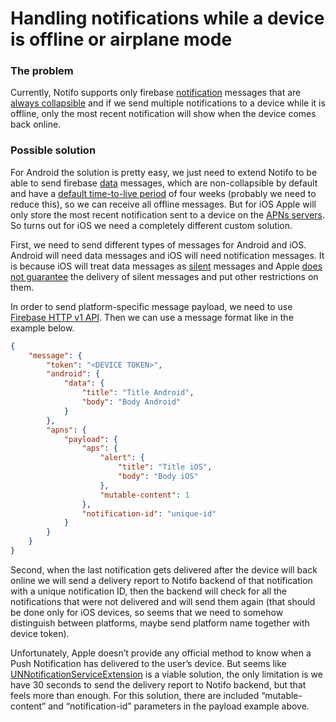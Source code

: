 # Handling notifications while a device is offline or airplane mode

### The problem

Currently, Notifo supports only firebase [notification](https://firebase.google.com/docs/cloud-messaging/concept-options#notifications_and_data_messages) messages that are [always collapsible](https://firebase.google.com/docs/cloud-messaging/concept-options#collapsible_and_non-collapsible_messages) and if we send multiple notifications to a device while it is offline, only the most recent notification will show when the device comes back online.

### Possible solution

For Android the solution is pretty easy, we just need to extend Notifo to be able to send firebase [data](https://firebase.google.com/docs/cloud-messaging/concept-options#notifications_and_data_messages) messages, which are non-collapsible by default and have a [default time-to-live period](https://firebase.google.com/docs/reference/fcm/rest/v1/projects.messages/#androidconfig) of four weeks (probably we need to reduce this), so we can receive all offline messages. But for iOS Apple will only store the most recent notification sent to a device on the [APNs servers](https://developer.apple.com/library/archive/documentation/NetworkingInternet/Conceptual/RemoteNotificationsPG/APNSOverview.html#//apple_ref/doc/uid/TP40008194-CH8-SW5). So turns out for iOS we need a completely different custom solution.

First, we need to send different types of messages for Android and iOS. Android will need data messages and iOS will need notification messages. It is because iOS will treat data messages as [silent](https://developer.apple.com/documentation/usernotifications/setting_up_a_remote_notification_server/pushing_background_updates_to_your_app) messages and Apple [does not guarantee](https://firebase.google.com/docs/cloud-messaging/ios/receive#handle_silent_push_notifications) the delivery of silent messages and put other restrictions on them. 

In order to send platform-specific message payload, we need to use [Firebase HTTP v1 API](https://firebase.google.com/docs/cloud-messaging/migrate-v1). Then we can use a message format like in the example below.

```json
{
    "message": {
        "token": "<DEVICE TOKEN>",
        "android": {
            "data": {
                "title": "Title Android",
                "body": "Body Android"
            }
        },
        "apns": {
            "payload": {
                "aps": {
                    "alert": {
                        "title": "Title iOS",
                        "body": "Body iOS"
                    },
                    "mutable-content": 1
                },
                "notification-id": "unique-id"
            }
        }
    }
}
```

Second, when the last notification gets delivered after the device will back online we will send a delivery report to Notifo backend of that notification with a unique notification ID, then the backend will check for all the notifications that were not delivered and will send them again (that should be done only for iOS devices, so seems that we need to somehow distinguish between platforms, maybe send platform name together with device token).

Unfortunately, Apple doesn’t provide any official method to know when a Push Notification has delivered to the user’s device. But seems like [UNNotificationServiceExtension](https://developer.apple.com/documentation/usernotifications/unnotificationserviceextension) is a viable solution, the only limitation is we have 30 seconds to send the delivery report to Notifo backend, but that feels more than enough. For this solution, there are included “mutable-content” and “notification-id” parameters in the payload example above.


